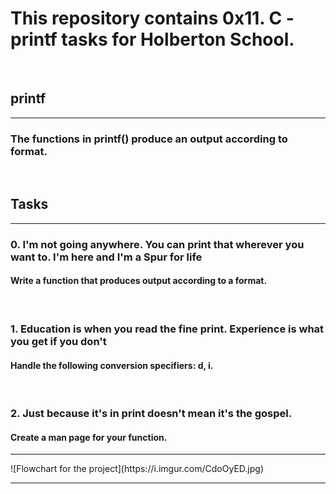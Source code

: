 <h1>This repository contains 0x11. C - printf tasks for Holberton School.</h1>
<br>
<h2>printf</h2>
<hr>
<h3>The functions in printf() produce an output according to format.</h3>
<br>
<h2>Tasks</h2>
<hr>
<h3>0. I'm not going anywhere. You can print that wherever you want to. I'm here and I'm a Spur for life </h3>
<h4>Write a function that produces output according to a format.</h4>
<br>
<h3>1. Education is when you read the fine print. Experience is what you get if you don't </h3>
<h4>Handle the following conversion specifiers: d, i.</h4>
<br>
<h3>2. Just because it's in print doesn't mean it's the gospel.</h3>
<h4>Create a man page for your function.</h4>
<hr>
![Flowchart for the project](https://i.imgur.com/CdoOyED.jpg)
<hr>
